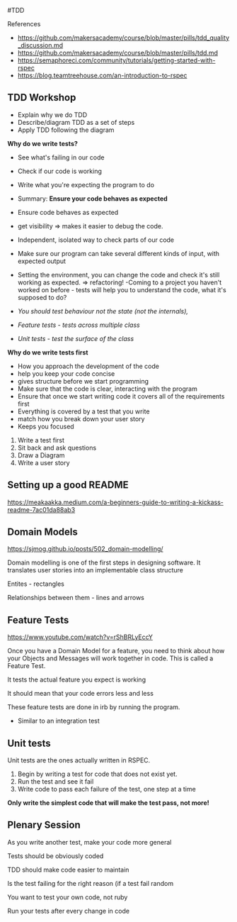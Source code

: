 #TDD

References
- https://github.com/makersacademy/course/blob/master/pills/tdd_quality_discussion.md
- https://github.com/makersacademy/course/blob/master/pills/tdd.md
- https://semaphoreci.com/community/tutorials/getting-started-with-rspec
- https://blog.teamtreehouse.com/an-introduction-to-rspec

## TDD Workshop

- Explain why we do TDD
- Describe/diagram TDD as a set of steps
- Apply TDD following the diagram

**Why do we write tests?**
- See what's failing in our code
- Check if our code is working
- Write what you're expecting the program to do
- Summary: **Ensure your code behaves as expected**
- Ensure code behaves as expected
- get visibility => makes it easier to debug the code.
- Independent, isolated way to check parts of our code
- Make sure our program can take several different kinds of input, with expected output
- Setting the environment, you can change the code and check it's still working as expected. => refactoring!
-Coming to a project you haven't worked on before - tests will help you to understand the code, what it's supposed to do?

- *You should test behaviour not the state (not the internals),*

- *Feature tests - tests across multiple class*
- *Unit tests - test the surface of the class*

**Why do we write tests first**
- How you approach the development of the code
- help you keep your code concise
- gives structure before we start programming
- Make sure that the code is clear, interacting with the program
- Ensure that once we start writing code it covers all of the requirements first
- Everything is covered by a test that you write
- match how you break down your user story
- Keeps you focused

1. Write a test first
2. Sit back and ask questions
3. Draw a Diagram
4. Write a user story


## Setting up a good README

https://meakaakka.medium.com/a-beginners-guide-to-writing-a-kickass-readme-7ac01da88ab3

## Domain Models
https://sjmog.github.io/posts/502_domain-modelling/

Domain modelling is one of the first steps in designing software.
It translates user stories into an implementable class structure

Entites - rectangles

Relationships between them - lines and arrows


## Feature Tests

https://www.youtube.com/watch?v=rShBRLyEccY

Once you have a Domain Model for a feature, you need to think about how your Objects and Messages will work together in code. This is called a Feature Test.

It tests the actual feature you expect is working

It should mean that your code errors less and less

These feature tests are done in irb by running the program.

- Similar to an integration test

## Unit tests

Unit tests are the ones actually written in RSPEC.

1. Begin by writing a test for code that does not exist yet.
2. Run the test and see it fail
3. Write code to pass each failure of the test, one step at a time

**Only write the simplest code that will make the test pass, not more!**


## Plenary Session

As you write another test, make your code more general

Tests should be obviously coded

TDD should make code easier to maintain

Is the test failing for the right reason (if a test fail random

You want to test your own code, not ruby

Run your tests after every change in code
